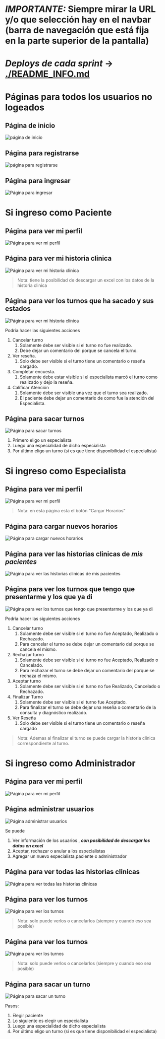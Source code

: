 # ***IMPORTANTE:*** Siempre mirar la URL y/o que selección hay en el navbar (barra de navegación que está fija en la parte superior de la pantalla)


# ***Deploys de cada sprint*** -> [./README_INFO.md](./README_INFO.md)

# Páginas para todos los usuarios no logeados

## Página de inicio
![página de inicio](./assets/readme/bienvenido.png)

## Página para registrarse
![página para registrarse](./assets/readme/registrarse.png)

## Página para ingresar
![Página para ingresar](./assets/readme/iniciar_sesion.png)

# Si ingreso como Paciente 

## Página para ver mi perfil
![Página para ver mi perfil](./assets/readme/paciente_mi-perfil.png)

## Página para ver mi historia clinica
![Página para ver mi historia clinica](./assets/readme/paciente_mi-perfil-mi-historia-clinica.png)

> Nota: tiene la posibilidad de descargar un excel con los datos de la historia clinica

## Página para ver los turnos que ha sacado y sus estados
![Página para ver mi historia clinica](./assets/readme/paciente_ver-turnos.png)

Podría hacer las siguientes acciones
1. Cancelar turno
    1. Solamente debe ser visible si el turno no fue realizado.
    1. Debe dejar un comentario del porque se cancela el turno.
1. Ver reseña.
    1. Solo debe ser visible si el turno tiene un comentario o reseña
cargado.
1. Completar encuesta.
    1. Solamente debe estar visible si el especialista marcó el turno
como realizado y dejo la reseña.
1. Calificar Atención
    1. Solamente debe ser visible una vez que el turno sea
realizado.
    1. El paciente debe dejar un comentario de como fue la
atención del Especialista.


## Página para sacar turnos
![Página para sacar turnos](./assets/readme/paciente_sacar-turnos.png)

1. Primero eligo un especialista
1. Luego una especialidad de dicho especialista
1. Por último eligo un turno (si es que tiene disponibilidad el especialista)


# Si ingreso como Especialista

## Página para ver mi perfil
![Página para ver mi perfil](./assets/readme/especialista_mi-perfil.png)

> Nota: en esta página esta el botón "Cargar Horarios"

## Página para cargar nuevos horarios
![Página para cargar nuevos horarios](./assets/readme/especialista_mi-perfil-cargar-horarios.png)

## Página para ver las historias clinicas de ***mis pacientes***
![Página para ver las historias clinicas de mis pacientes](./assets/readme/especialista_historia-clinica-pacientes.png)

## Página para ver los turnos que tengo que presentarme y los que ya di
![Página para ver los turnos que tengo que presentarme y los que ya di](./assets/readme/especialista_ver-mis-turnos.png)

Podría hacer las siguientes acciones
1. Cancelar turno
    1. Solamente debe ser visible si el turno no fue Aceptado,
Realizado o Rechazado.
    1. Para cancelar el turno se debe dejar un comentario del
porque se cancela el mismo.
1. Rechazar turno
    1. Solamente debe ser visible si el turno no fue Aceptado,
Realizado o Cancelado.
    1. Para rechazar el turno se debe dejar un comentario del
porque se rechaza el mismo.
1. Aceptar turno
    1. Solamente debe ser visible si el turno no fue Realizado,
Cancelado o Rechazado.
1. Finalizar Turno
    1. Solamente debe ser visible si el turno fue Aceptado.
    1. Para finalizar el turno se debe dejar una reseña o comentario
de la consulta y diagnóstico realizado.
1. Ver Reseña
    1. Solo debe ser visible si el turno tiene un comentario o reseña
cargado

> Nota: Ademas al finalizar el turno se puede cargar la historia clinica correspondiente al turno.


# Si ingreso como Administrador

## Página para ver mi perfil
![Página para ver mi perfil](./assets/readme/administrador_mi-perfil.png)

## Página administrar usuarios
![Página administrar usuarios](./assets/readme/administrador_administrar-usuarios.png)

Se puede

1. Ver información de los usuarios , ***con posibilidad de descargar los datos en excel***
1. Aceptar, rechazar o anular a los especialistas
1. Agregar un nuevo especialista,paciente o administrador

## Página para ver todas las historias clinicas
![Página para ver todas las historias clinicas](./assets/readme/administrador_ver-historias-clinicas.png)

## Página para ver los turnos
![Página para ver los turnos](./assets/readme/administrador_ver_turnos.png)

> Nota: solo puede verlos o cancelarlos (siempre y cuando eso sea posible)

## Página para ver los turnos
![Página para ver los turnos](./assets/readme/administrador_ver_turnos.png)

> Nota: solo puede verlos o cancelarlos (siempre y cuando eso sea posible)


## Página para sacar un turno
![Página para sacar un turno](./assets/readme/administrador_sacar_turno.png)

Pasos:

1. Elegir paciente
1. Lo siguiente es elegir un especialista
1. Luego una especialidad de dicho especialista
1. Por último eligo un turno (si es que tiene disponibilidad el especialista)